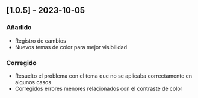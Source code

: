## [1.0.5] - 2023-10-05

### Añadido
- Registro de cambios
- Nuevos temas de color para mejor visibilidad

### Corregido
- Resuelto el problema con el tema que no se aplicaba correctamente en algunos casos
- Corregidos errores menores relacionados con el contraste de color